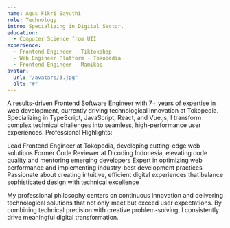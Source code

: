 ```yaml
---
name: Agus Fikri Sayuthi
role: Technology
intro: Specializing in Digital Sector.
education:
  - Computer Science from UII
experience:
  - Frontend Engineer - Tiktokshop
  - Web Engineer Platform - Tokopedia
  - Frontend Engineer - Mamikos
avatar:
  url: "/avatars/3.jpg"
  alt: "#"
---
```


A results-driven Frontend Software Engineer with 7+ years of expertise in web development, currently driving technological innovation at Tokopedia. Specializing in TypeScript, JavaScript, React, and Vue.js, I transform complex technical challenges into seamless, high-performance user experiences.
Professional Highlights:

Lead Frontend Engineer at Tokopedia, developing cutting-edge web solutions
Former Code Reviewer at Dicoding Indonesia, elevating code quality and mentoring emerging developers
Expert in optimizing web performance and implementing industry-best development practices
Passionate about creating intuitive, efficient digital experiences that balance sophisticated design with technical excellence

My professional philosophy centers on continuous innovation and delivering technological solutions that not only meet but exceed user expectations. By combining technical precision with creative problem-solving, I consistently drive meaningful digital transformation.